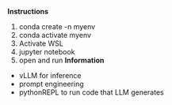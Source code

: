 **Instructions**
1. conda create -n myenv
2. conda activate myenv
3. Activate WSL
4. jupyter notebook
5. open and run
**Information**
- vLLM for inference
- prompt engineering
- pythonREPL to run code that LLM generates